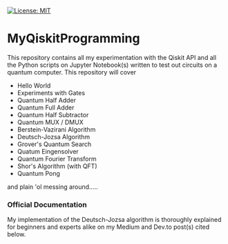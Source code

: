 [![License: MIT](https://img.shields.io/badge/License-BSD-brightgreen)](https://raw.githubusercontent.com/LordVader31/MyQiskitProgramming/main/LICENSE)

# MyQiskitProgramming

This repository contains all my experimentation with the Qiskit API and all the Python scripts on Jupyter Notebook(s) written to test out circuits on a quantum computer. This repository will cover 
* Hello World
* Experiments with Gates
* Quantum Half Adder
* Quantum Full Adder
* Quantum Half Subtractor
* Quantum MUX / DMUX
* Berstein-Vazirani Algorithm
* Deutsch-Jozsa Algorithm
* Grover's Quantum Search
* Quatum Eingensolver
* Quantum Fourier Transform
* Shor's Algorithm (with QFT)
* Quantum Pong

and plain 'ol messing around.....

 ### Official Documentation
 
 My implementation of the Deutsch-Jozsa algorithm is thoroughly explained for beginners and experts alike on my Medium and Dev.to post(s) cited below. 
 



